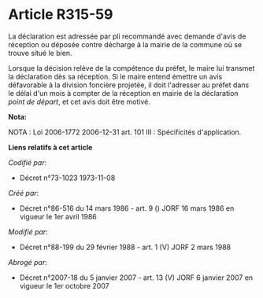 # Article R315-59

La déclaration est adressée par pli recommandé avec demande d'avis de réception ou déposée contre décharge à la mairie de la
commune où se trouve situé le bien.

Lorsque la décision relève de la compétence du préfet, le maire lui transmet la déclaration dès sa réception. Si le maire
entend émettre un avis défavorable à la division foncière projetée, il doit l'adresser au préfet dans le délai d'un mois à
compter de la réception en mairie de la déclaration *point de départ*, et cet avis doit être motivé.

**Nota:**

NOTA : Loi 2006-1772 2006-12-31 art. 101 III : Spécificités d'application.

**Liens relatifs à cet article**

_Codifié par_:

  - Décret n°73-1023 1973-11-08

_Créé par_:

  - Décret n°86-516 du 14 mars 1986 - art. 9 () JORF 16 mars 1986 en vigueur le 1er avril 1986

_Modifié par_:

  - Décret n°88-199 du 29 février 1988 - art. 1 (V) JORF 2 mars 1988

_Abrogé par_:

  - Décret n°2007-18 du 5 janvier 2007 - art. 13 (V) JORF 6 janvier 2007 en vigueur le 1er octobre 2007
